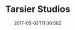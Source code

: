 ---
title: "Tarsier Studios"
site_link: "http://tarsier.se/"
description: "Independent game development studio based in Malmö, Sweden."
location: "Malmö"
active: true
active_from: "2004-01-01"
active_to: ""
tags: []
date: "2017-05-03T11:00:58Z"
---